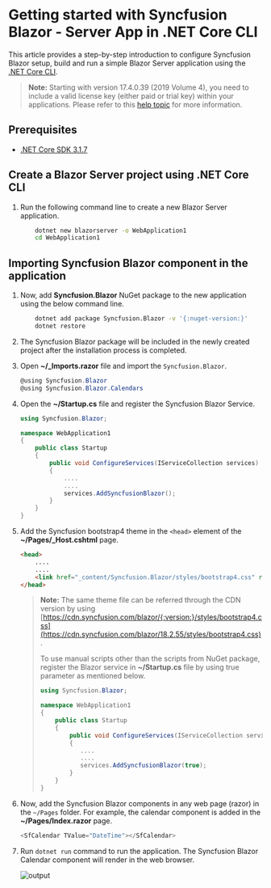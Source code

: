 <!-- markdownlint-disable MD024 -->

# Getting started with Syncfusion Blazor - Server App in .NET Core CLI

This article provides a step-by-step introduction to configure Syncfusion Blazor setup, build and run a simple Blazor Server application using the [.NET Core CLI](https://dotnet.microsoft.com/download/dotnet-core/3.1).

> **Note:** Starting with version 17.4.0.39 (2019 Volume 4), you need to include a valid license key (either paid or trial key) within your applications. Please refer to this [help topic](https://help.syncfusion.com/common/essential-studio/licensing/license-key#blazor) for more information.

## Prerequisites

* [.NET Core SDK 3.1.7](https://dotnet.microsoft.com/download/dotnet-core/3.1)

## Create a Blazor Server project using .NET Core CLI

1. Run the following command line to create a new Blazor Server application.

    ```bash
        dotnet new blazorserver -o WebApplication1
        cd WebApplication1
    ```

## Importing Syncfusion Blazor component in the application

1. Now, add **Syncfusion.Blazor** NuGet package to the new application using the below command line.

    ```bash
        dotnet add package Syncfusion.Blazor -v '{:nuget-version:}'
        dotnet restore
    ```

2. The Syncfusion Blazor package will be included in the newly created project after the installation process is completed.

3. Open **~/_Imports.razor** file and import the `Syncfusion.Blazor`.

    ```csharp
    @using Syncfusion.Blazor
    @using Syncfusion.Blazor.Calendars
    ```

4. Open the **~/Startup.cs** file and register the Syncfusion Blazor Service.

    ```csharp
    using Syncfusion.Blazor;

    namespace WebApplication1
    {
        public class Startup
        {
            public void ConfigureServices(IServiceCollection services)
            {
                ....
                ....
                services.AddSyncfusionBlazor();
            }
        }
    }
    ```

5. Add the Syncfusion bootstrap4 theme in the `<head>` element of the **~/Pages/_Host.cshtml** page.

    ```html
    <head>
        ....
        ....
        <link href="_content/Syncfusion.Blazor/styles/bootstrap4.css" rel="stylesheet" />
    </head>
    ```

    > **Note:** The same theme file can be referred through the CDN version by using [https://cdn.syncfusion.com/blazor/{:version:}/styles/bootstrap4.css](https://cdn.syncfusion.com/blazor/18.2.55/styles/bootstrap4.css).
    >
    > To use manual scripts other than the scripts from NuGet package, register the Blazor service in **~/Startup.cs** file by using true parameter as mentioned below.
    > ```csharp
    > using Syncfusion.Blazor;
    >
    > namespace WebApplication1
    > {
    >     public class Startup
    >     {
    >         public void ConfigureServices(IServiceCollection services)
    >         {
    >            ....
    >            ....
    >            services.AddSyncfusionBlazor(true);
    >         }
    >     }
    > }
    >
    > ```

6. Now, add the Syncfusion Blazor components in any web page (razor) in the `~/Pages` folder. For example, the calendar component is added in the **~/Pages/Index.razor** page.

    ```csharp
    <SfCalendar TValue="DateTime"></SfCalendar>
    ```

7. Run `dotnet run` command to run the application. The Syncfusion Blazor Calendar component will render in the web browser.

    ![output](images/browser-output.png)
